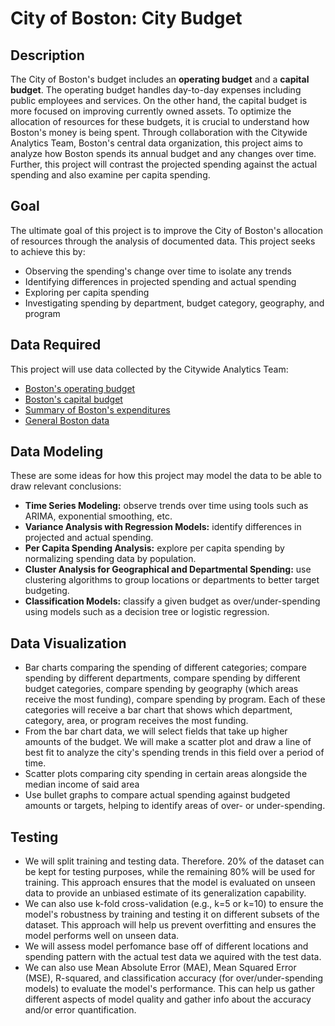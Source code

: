 # City of Boston: City Budget

## Description
The City of Boston's budget includes an **operating budget** and a **capital budget**. The operating budget handles day-to-day expenses including public employees and services. On the other hand, the capital budget is more focused on improving currently owned assets. To optimize the allocation of resources for these budgets, it is crucial to understand how Boston's money is being spent. Through collaboration with the Citywide Analytics Team, Boston's central data organization, this project aims to analyze how Boston spends its annual budget and any changes over time. Further, this project will contrast the projected spending against the actual spending and also examine per capita spending.

## Goal
The ultimate goal of this project is to improve the City of Boston's allocation of resources through the analysis of documented data. This project seeks to achieve this by:
* Observing the spending's change over time to isolate any trends
* Identifying differences in projected spending and actual spending
* Exploring per capita spending
* Investigating spending by department, budget category, geography, and program

## Data Required
This project will use data collected by the Citywide Analytics Team:
* [Boston's operating budget](https://data.boston.gov/dataset/operating-budget/resource/8f2971f0-7a0d-401d-8376-0289e3b810ba)
* [Boston's capital budget](https://data.boston.gov/dataset/capital-budget/resource/c62d666e-27ea-4c03-9cb1-d3a81a1fb641)
* [Summary of Boston's expenditures](https://data.boston.gov/dataset/checkbook-explorer)
* [General Boston data](https://data.boston.gov/)

## Data Modeling
These are some ideas for how this project may model the data to be able to draw relevant conclusions:
* **Time Series Modeling:** observe trends over time using tools such as ARIMA, exponential smoothing, etc.
* **Variance Analysis with Regression Models:** identify differences in projected and actual spending.
* **Per Capita Spending Analysis:** explore per capita spending by normalizing spending data by population.
* **Cluster Analysis for Geographical and Departmental Spending:** use clustering algorithms to group locations or departments to better target budgeting.
* **Classification Models:** classify a given budget as over/under-spending using models such as a decision tree or logistic regression.

## Data Visualization
* Bar charts comparing the spending of different categories; compare spending by different departments, compare spending by different budget categories, compare spending by geography (which areas receive the most funding), compare spending by program. Each of these categories will receive a bar chart that shows which department, category, area, or program receives the most funding.
* From the bar chart data, we will select fields that take up higher amounts of the budget. We will make a scatter plot and draw a line of best fit to analyze the city's spending trends in this field over a period of time.
* Scatter plots comparing city spending in certain areas alongside the median income of said area
* Use bullet graphs to compare actual spending against budgeted amounts or targets, helping to identify areas of over- or under-spending.

## Testing
* We will split training and testing data. Therefore. 20% of the dataset can be kept for testing purposes, while the remaining 80% will be used for training. This approach ensures that the model is evaluated on unseen data to provide an unbiased estimate of its generalization capability.
* We can also use k-fold cross-validation (e.g., k=5 or k=10) to ensure the model's robustness by training and testing it on different subsets of the dataset. This approach will help us prevent overfitting and ensures the model performs well on unseen data.
* We will assess model perfomance base off of different locations and spending pattern with the actual test data we aquired with the test data.
* We can also use Mean Absolute Error (MAE), Mean Squared Error (MSE), R-squared, and classification accuracy (for over/under-spending models) to evaluate the model's performance. This can help us gather different aspects of model quality and gather info about the accuracy and/or error quantification.
